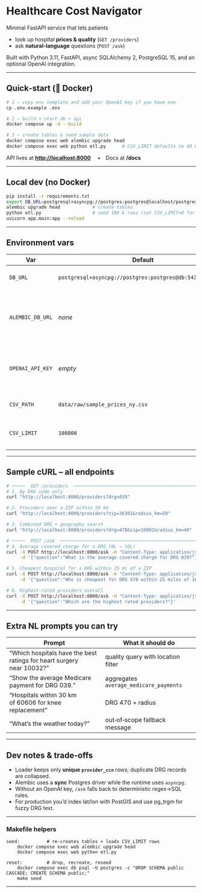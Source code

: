 # Healthcare Cost Navigator

Minimal FastAPI service that lets patients

* look up hospital **prices & quality** (`GET /providers`)
* ask **natural‑language** questions (`POST /ask`)

Built with Python 3.11, FastAPI, async SQLAlchemy 2, PostgreSQL 15, and an optional OpenAI integration.

---

## Quick‑start (🐳 Docker)

```bash
# 1 – copy env template and add your OpenAI key if you have one
cp .env.example .env

# 2 – build + start db + api
docker compose up -d --build

# 3 – create tables & seed sample data
docker compose exec web alembic upgrade head
docker compose exec web python etl.py      # CSV_LIMIT defaults to 40 000
```

API lives at **[http://localhost:8000](http://localhost:8000)**  • Docs at **/docs**

---

## Local dev (no Docker)

```bash
pip install -r requirements.txt
export DB_URL=postgresql+asyncpg://postgres:postgres@localhost/postgres
alembic upgrade head            # create tables
python etl.py                   # seed 100 k rows (set CSV_LIMIT=0 for full load)
uvicorn app.main:app --reload
```

---

## Environment vars

| Var              | Default                                                   | Purpose                                       |
| ---------------- | --------------------------------------------------------- | --------------------------------------------- |
| `DB_URL`         | `postgresql+asyncpg://postgres:postgres@db:5432/postgres` | async URL for the app                         |
| `ALEMBIC_DB_URL` | *none*                                                    | sync URL override for Alembic (rarely needed) |
| `OPENAI_API_KEY` | *empty*                                                   | enables NL→SQL via OpenAI when present        |
| `CSV_PATH`       | `data/raw/sample_prices_ny.csv`                           | alternate CMS dump                            |
| `CSV_LIMIT`      | `100000`                                                  | rows of CSV to process (0 = all)              |

---

## Sample cURL – **all endpoints**

```bash
# ─────  GET /providers  ───────────────────────────────────────────────
# 1. By DRG code only
curl "http://localhost:8000/providers?drg=039"

# 2. Providers near a ZIP within 50 km
curl "http://localhost:8000/providers?zip=36301&radius_km=50"

# 3. Combined DRG + geography search
curl "http://localhost:8000/providers?drg=470&zip=10001&radius_km=40"

# ─────  POST /ask  ───────────────────────────────────────────────────
# 4. Average covered charge for a DRG (NL → SQL)
curl -X POST http://localhost:8000/ask -H "Content-Type: application/json" \
     -d '{"question":"What is the average covered charge for DRG 039?"}'

# 5. Cheapest hospital for a DRG within 25 mi of a ZIP
curl -X POST http://localhost:8000/ask -H "Content-Type: application/json" \
     -d '{"question":"Who is cheapest for DRG 470 within 25 miles of 10001?"}'

# 6. Highest‑rated providers overall
curl -X POST http://localhost:8000/ask -H "Content-Type: application/json" \
     -d '{"question":"Which are the highest rated providers?"}'
```

---

## Extra NL prompts you can try

| Prompt                                                                | What it should do                      |
| --------------------------------------------------------------------- | -------------------------------------- |
| “Which hospitals have the best ratings for heart surgery near 10032?” | quality query with location filter     |
| “Show the average Medicare payment for DRG 039.”                      | aggregates `average_medicare_payments` |
| “Hospitals within 30 km of 60606 for knee replacement”                | DRG 470 + radius                       |
| “What’s the weather today?”                                           | out‑of‑scope fallback message          |

---

## Dev notes & trade‑offs

* Loader keeps only **unique `provider_ccn`** rows; duplicate DRG records are collapsed.
* Alembic uses a **sync** Postgres driver while the runtime uses `asyncpg`.
* Without an OpenAI key, `/ask` falls back to deterministic regex→SQL rules.
* For production you’d index lat/lon with PostGIS and use pg\_trgm for fuzzy DRG text.

---

### Makefile helpers

```make
seed:          # re‑creates tables + loads CSV_LIMIT rows
	docker compose exec web alembic upgrade head
	docker compose exec web python etl.py

reset:         # drop, recreate, reseed
	docker compose exec db psql -U postgres -c "DROP SCHEMA public CASCADE; CREATE SCHEMA public;"
	make seed
```

---

